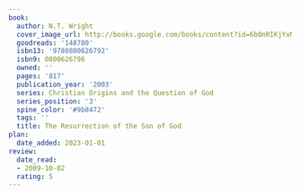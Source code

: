 ```yaml
---
book:
  author: N.T. Wright
  cover_image_url: http://books.google.com/books/content?id=6b0nRIKjYxMC&printsec=frontcover&img=1&zoom=1&edge=curl&source=gbs_api
  goodreads: '148780'
  isbn13: '9780800626792'
  isbn9: 0800626796
  owned: ''
  pages: '817'
  publication_year: '2003'
  series: Christian Origins and the Question of God
  series_position: '3'
  spine_color: '#9b8472'
  tags: ''
  title: The Resurrection of the Son of God
plan:
  date_added: 2023-01-01
review:
  date_read:
  - 2009-10-02
  rating: 5
---
```

